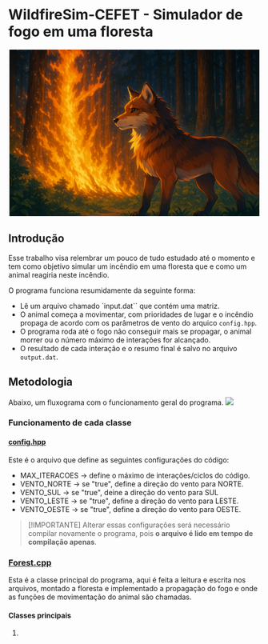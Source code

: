 # WildfireSim-CEFET - Simulador de fogo em uma floresta
<p align="center">
  <img src=".assets/Lobo Entre Chamas na Floresta.png" width="500"/>
</p>

## Introdução

Esse trabalho visa relembrar um pouco de tudo estudado até o momento e tem como objetivo simular um incêndio em uma floresta que e como um animal reagiria neste incêndio.

O programa funciona resumidamente da seguinte forma:

  - Lê um arquivo chamado `input.dat`` que contém uma matriz.
  - O animal começa a movimentar, com prioridades de lugar e o incêndio propaga de acordo com os parâmetros de vento do arquico `config.hpp`.
  - O programa roda até o fogo não conseguir mais se propagar, o animal morrer ou o número máximo de interações for alcançado.
  - O resultado de cada interação e o resumo final é salvo no arquivo `output.dat`.

## Metodologia

Abaixo, um fluxograma com o funcionamento geral do programa.
[![](https://mermaid.ink/img/pako:eNptVt1u4kYUfpWRK8SuNBsBJiRYVSrzl7CBQAL5w0TVxB7DNGYGjU02CeG2Um_7BquqWrXSXvaml8ub7JP0eMYGJ6m5gDPznXO-c-bzGZaGKzxqWEYut2ScRRZa5qMpndG8hfK3JKR5jPTCBZGM3AY0hJ0lys8lmxH5WBeBkDH2B9_34Inh1JvQDrmlQY24dxMpFtzLWzEgfvKr1SqXG3M_EJ_cKZERGjbGHMGTy6E2MGAkYE8kYoLrZfud0-brry4TN-_Rhw8HqOZ0qESMzxfRjkeiGw2rqb06YJmrQ0g0I5FkT-jkoZuA6grUcPoiBJTggPHFRCA6Q1f4OgE1FKiZBREOxQaIC1T89i8qJMCmAraW7YhKsv6y_kOgH1HXvvq5PWye2fVec_DTasw3xXUJ46gjxFyvtGLv5wGbPaNDpwWdRp5Atkp0k0WcQNxnNHrntNgMeQSBxyLQ6W7eZ8JrV9SfQii9eKj4HS2THSiyHBOKt462ydtOXfB7KqEIVP7-6--F8ZhfsCfGpyIEswhmm7sSFMAjaMX682RBEoJtleCjM4L6JXIFADwh0ZxI-L7JZtJFHGeoFFIqx1sqnU0r_6FhEgZ9_-1PZKbgzhbcdVpCrr_ExyzuWcwuTdnJpDxxsuRfMDvOwHqOfQ-iiY_a-4W4gKZhAuuqInvaOFFGXxs9bTh9yYRkHvFoaKHyQeGgeGDGXZtwEfellATqK_jpspvSRffrzwHzRFrc6ba4MwdQNBXeqyOYkzAUKb3TTBUDp0t4fI5zkK5WiAadqdRDbQxSYyOdFpM0K5yhQpxvVNmCdySJdK62Lpw-dBK5BPTorv8KQJCoZAHNLpEuMATdIDPxuFAel__jUYw9BhTda7WhEoLfqjG9YxUi7tyGZIOSaIrqU-re6bVLFfgqo6kSEoutVq627bx2St_-RjBuuAsF0TeKuVahbHtpMw4E34Sy7W0su-YkGWdCbiIkCH0Odj3LYLu2qWVI5YxxNeSyFdl6PtmN5VBA2_VoeogYEN0waWyZjF4sJWmaLwTPNqMp5ZkMrQyZ3iKCUarNkSbQcg7VKy3UVjxl4aSaYUSi9dcwYi4JkQ_8WSpCu6X9DtWUejGWBtFjwPhE224A0m1QH7xBcT4LAguuBRceHEZS3NHYLMDzCp7MX-0Qw31_4xDDff-VwycSvwYpPk6RwVerbxJ41CeLIEopVePPxsM0zbQg5YBsXMN13MBN3MIjbB-m7lnMIT7CbfwRH-MO7uIT3MN9fIrP8CB9pzPYc3yBLzHcQNi2sV1T3cnut3U9BjYmMGcMK5ILio0ZiIjEprGMwWNDXdNjw4KfHpF3Y2PMV-AzJ3wkxCx1g_t4MjUsnwQhWIs5HC5tMDKRZAuh3KOyDhd3ZFjF4q6KYVhL4wHMSnVnt2KaJbO6V64UquY-Nh4Na7e0Uynu7e7vF8pmqVjar66w8aSyFneKpb290l6lWq3slsvliokN6rFIyK7-56H-gKz-A8NJtz8?type=png)](https://mermaid.live/edit#pako:eNptVt1u4kYUfpWRK8SuNBsBJiRYVSrzl7CBQAL5w0TVxB7DNGYGjU02CeG2Um_7BquqWrXSXvaml8ub7JP0eMYGJ6m5gDPznXO-c-bzGZaGKzxqWEYut2ScRRZa5qMpndG8hfK3JKR5jPTCBZGM3AY0hJ0lys8lmxH5WBeBkDH2B9_34Inh1JvQDrmlQY24dxMpFtzLWzEgfvKr1SqXG3M_EJ_cKZERGjbGHMGTy6E2MGAkYE8kYoLrZfud0-brry4TN-_Rhw8HqOZ0qESMzxfRjkeiGw2rqb06YJmrQ0g0I5FkT-jkoZuA6grUcPoiBJTggPHFRCA6Q1f4OgE1FKiZBREOxQaIC1T89i8qJMCmAraW7YhKsv6y_kOgH1HXvvq5PWye2fVec_DTasw3xXUJ46gjxFyvtGLv5wGbPaNDpwWdRp5Atkp0k0WcQNxnNHrntNgMeQSBxyLQ6W7eZ8JrV9SfQii9eKj4HS2THSiyHBOKt462ydtOXfB7KqEIVP7-6--F8ZhfsCfGpyIEswhmm7sSFMAjaMX682RBEoJtleCjM4L6JXIFADwh0ZxI-L7JZtJFHGeoFFIqx1sqnU0r_6FhEgZ9_-1PZKbgzhbcdVpCrr_ExyzuWcwuTdnJpDxxsuRfMDvOwHqOfQ-iiY_a-4W4gKZhAuuqInvaOFFGXxs9bTh9yYRkHvFoaKHyQeGgeGDGXZtwEfellATqK_jpspvSRffrzwHzRFrc6ba4MwdQNBXeqyOYkzAUKb3TTBUDp0t4fI5zkK5WiAadqdRDbQxSYyOdFpM0K5yhQpxvVNmCdySJdK62Lpw-dBK5BPTorv8KQJCoZAHNLpEuMATdIDPxuFAel__jUYw9BhTda7WhEoLfqjG9YxUi7tyGZIOSaIrqU-re6bVLFfgqo6kSEoutVq627bx2St_-RjBuuAsF0TeKuVahbHtpMw4E34Sy7W0su-YkGWdCbiIkCH0Odj3LYLu2qWVI5YxxNeSyFdl6PtmN5VBA2_VoeogYEN0waWyZjF4sJWmaLwTPNqMp5ZkMrQyZ3iKCUarNkSbQcg7VKy3UVjxl4aSaYUSi9dcwYi4JkQ_8WSpCu6X9DtWUejGWBtFjwPhE224A0m1QH7xBcT4LAguuBRceHEZS3NHYLMDzCp7MX-0Qw31_4xDDff-VwycSvwYpPk6RwVerbxJ41CeLIEopVePPxsM0zbQg5YBsXMN13MBN3MIjbB-m7lnMIT7CbfwRH-MO7uIT3MN9fIrP8CB9pzPYc3yBLzHcQNi2sV1T3cnut3U9BjYmMGcMK5ILio0ZiIjEprGMwWNDXdNjw4KfHpF3Y2PMV-AzJ3wkxCx1g_t4MjUsnwQhWIs5HC5tMDKRZAuh3KOyDhd3ZFjF4q6KYVhL4wHMSnVnt2KaJbO6V64UquY-Nh4Na7e0Uynu7e7vF8pmqVjar66w8aSyFneKpb290l6lWq3slsvliokN6rFIyK7-56H-gKz-A8NJtz8)

### Funcionamento de cada classe

#### [config.hpp](config.hpp) 

Este é o arquivo que define as seguintes configurações do código:

  - MAX_ITERACOES ->  define o máximo de interações/ciclos do código.
  - VENTO_NORTE -> se "true", define a direção do vento para NORTE.
  - VENTO_SUL -> se "true", deine a direção do vento para SUL
  - VENTO_LESTE -> se "true", define a direção do vento para LESTE.
  - VENTO_OESTE -> se "true", define a direção do vento para OESTE.

> [!IMPORTANTE]
> Alterar essas configurações será necessário compilar novamente o programa, pois **o arquivo é lido em tempo de compilação apenas**.

### [Forest.cpp](src/Forest.cpp)

Esta é a classe principal do programa, aqui é feita a leitura e escrita nos arquivos, montado a floresta e implementado a propagação do fogo e onde as funções de movimentação do animal são chamadas.

#### Classes principais

1. 